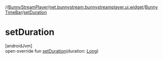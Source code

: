 //[BunnyStreamPlayer](../../../index.md)/[net.bunnystream.bunnystreamplayer.ui.widget](../index.md)/[BunnyTimeBar](index.md)/[setDuration](set-duration.md)

# setDuration

[androidJvm]\
open override fun [setDuration](set-duration.md)(duration: [Long](https://kotlinlang.org/api/latest/jvm/stdlib/kotlin-stdlib/kotlin/-long/index.html))

